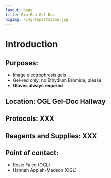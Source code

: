 ```yaml
---
layout: page
title: Bio-Rad Gel Doc
bigimg: /img/tapestation.jpg
---
```

# Introduction

## Purposes: 
- Image electrophresis gels
- Gel-red only; no Ethydium Bromide, please
- **Gloves always requried**

## Location: OGL Gel-Doc Hallway

## Protocols: XXX

## Reagents and Supplies: XXX

## Point of contact: 
- Rosie Falco (OGL)
- Hannah Appiah-Madson (OGL)
